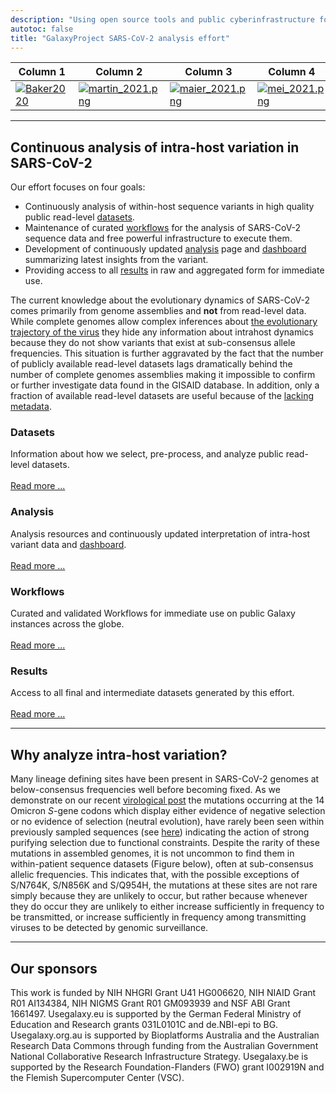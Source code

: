 ```yaml
---
description: "Using open source tools and public cyberinfrastructure for transparent, reproducible analyses of viral datasets."
autotoc: false
title: "GalaxyProject SARS-CoV-2 analysis effort"
---
```


<div class="no-header shadow-sm bg-light rounded border-0 ">

| Column 1 | Column 2 | Column 3 | Column 4 |
| -------- | -------- | -------- | --------|
| [![Baker2020](/images/covid19/baker_2020.png)](https://pubmed.ncbi.nlm.nih.gov/32790776/) | [![martin_2021.png](/images/covid19/martin_2021.png)](https://pubmed.ncbi.nlm.nih.gov/34537136/) | [![maier_2021.png](/images/covid19/maier_2021.png)](https://pubmed.ncbi.nlm.nih.gov/34588690/) | [![mei_2021.png](/images/covid19/mei_2021.png)](https://pubmed.ncbi.nlm.nih.gov/34505896/) |

</div>

-----

## Continuous analysis of intra-host variation in SARS-CoV-2

Our effort focuses on four goals:

- Continuously analysis of within-host sequence variants in high quality public read-level [<span class="badge badge-primary">datasets</span>](/covid19/samples/).
- Maintenance of curated [<span class="badge badge-danger">workflows</span>](/covid19/workflows/) for the analysis of SARS-CoV-2 sequence data and free powerful infrastructure to execute them.
- Development of continuously updated [<span class="badge badge-warning">analysis</span>](/covid19/analyses/) page and [<span class="badge badge-warning">dashboard</span>](https://covid19.galaxyproject.org/dashboard) summarizing latest insights from the variant.
- Providing access to all [<span class="badge badge-success">results</span>](/covid19/data/) in raw and aggregated form for immediate use.

The current knowledge about the evolutionary dynamics of SARS-CoV-2 comes primarily from genome assemblies and **not** from read-level data. While complete genomes allow complex inferences about [the evolutionary trajectory of the virus](https://pubmed.ncbi.nlm.nih.gov/34537136/) they hide any information about intrahost dynamics because they do not show variants that exist at sub-consensus allele frequencies. This situation is further aggravated by the fact that the number of publicly available read-level datasets lags dramatically behind the number of complete genomes assemblies making it impossible to confirm or further investigate data found in the GISAID database. In addition, only a fraction of available read-level datasets are useful because of the [lacking metadata](/covid19/samples/).

<div class="row row-cols-1 row-cols-md-2">
  <div class="col mb-4">
    <div class="card h-100 shadow-sm bg-light rounded border-0">
      <div class="card-body">
        <h3><b>Datasets</b></h3>
        Information about how we select, pre-process, and analyze public read-level datasets.<br><br>
        <a href="/covid19/samples/" class="btn btn-primary">Read more ...</a>
      </div>
    </div>
  </div>
  <div class="col mb-4">
    <div class="card h-100 shadow-sm bg-light rounded border-0">
      <div class="card-body">
        <h3><b>Analysis</b></h3>
        Analysis resources and continuously updated interpretation of intra-host variant data and <a href="https://covid19.galaxyproject.org/dashboard">dashboard</a>. <br><br>
        <a href="/covid19/analyses/" class="btn btn-warning">Read more ...</a>
      </div>
    </div>
  </div>
  <div class="col mb-4">
    <div class="card h-100 shadow-sm bg-light rounded border-0">
      <div class="card-body">
        <h3><b>Workflows</b></h3>
        Curated and validated Workflows for immediate use on public Galaxy instances across the globe.<br><br>
        <a href="/covid19/workflows/" class="btn btn-danger">Read more ...</a>
      </div>
    </div>
  </div>
  <div class="col mb-4">
    <div class="card h-100 shadow-sm bg-light rounded border-0">
      <div class="card-body">
        <h3><b>Results</b></h3>
        Access to all final and intermediate datasets generated by this effort.<br><br>
        <a href="/covid19/data/" class="btn btn-success">Read more ...</a>
      </div>
    </div>
  </div>
</div>
</div>

<!--
Need to point to the old site here
<div class="alert alert-warning" role="alert">
The old version of our site can be found at 
</div>
-->

------

## Why analyze intra-host variation?

Many lineage defining sites have been present in SARS-CoV-2 genomes at below-consensus frequencies well before becoming fixed. As we demonstrate on our recent [virological post](https://virological.org/t/selection-analysis-identifies-significant-mutational-changes-in-omicron-that-are-likely-to-influence-both-antibody-neutralization-and-spike-function-part-1-of-2/771) the mutations occurring at the 14 Omicron *S*-gene codons which display either evidence of negative selection or no evidence of selection (neutral evolution), have rarely been seen within previously sampled sequences (see [here](https://observablehq.com/@spond/omicron-mutations-tables)) indicating the action of strong purifying selection due to functional constraints. Despite the rarity of these mutations in assembled genomes, it is not uncommon to find them in within-patient sequence datasets (Figure below), often at sub-consensus allelic frequencies. This indicates that, with the possible exceptions of S/N764K, S/N856K and S/Q954H, the mutations at these sites are not rare simply because they are unlikely to occur, but rather because whenever they do occur they are unlikely to either increase sufficiently in frequency to be transmitted, or increase sufficiently in frequency among transmitting viruses to be detected by genomic surveillance.

<div class="shadow-sm p-3 mb-5 bg-light rounded" align="center">
<vega-embed spec="https://raw.githubusercontent.com/galaxyproject/SARS-CoV-2/master/data/ipynb/graphs/voc_time_progression_S_NS.json"/>
</div>

-----

## Our sponsors

This work is funded by NIH NHGRI Grant U41 HG006620, NIH NIAID Grant R01 AI134384, NIH NIGMS Grant R01 GM093939  and NSF ABI Grant 1661497. Usegalaxy.eu is supported by the German Federal Ministry of Education and Research grants 031L0101C and de.NBI-epi to BG. Usegalaxy.org.au is supported by Bioplatforms Australia and the Australian Research Data Commons through funding from the Australian Government National Collaborative Research Infrastructure Strategy. Usegalaxy.be is supported by the Research Foundation-Flanders (FWO) grant I002919N and the Flemish Supercomputer Center (VSC). 


